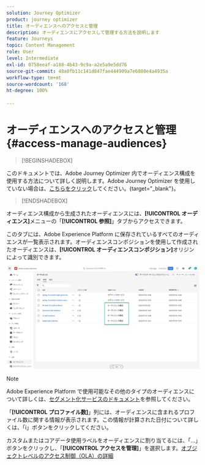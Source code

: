 ```yaml
---
solution: Journey Optimizer
product: journey optimizer
title: オーディエンスへのアクセスと管理
description: オーディエンスにアクセスして管理する方法を説明します
feature: Journeys
topic: Content Management
role: User
level: Intermediate
exl-id: 0758eeaf-a188-4b43-9c9a-a2e5a9e5dd76
source-git-commit: 48a0fb11c141d847fae444909a7e6080e4a4935a
workflow-type: tm+mt
source-wordcount: '168'
ht-degree: 100%

---
```


# オーディエンスへのアクセスと管理 {#access-manage-audiences}

>[!BEGINSHADEBOX]

このドキュメントでは、Adobe Journey Optimizer 内でオーディエンス構成を使用する方法について詳しく説明します。Adobe Journey Optimizer を使用していない場合は、[こちらをクリック](https://experienceleague.adobe.com/docs/experience-platform/segmentation/ui/audience-composition.html?lang=ja)してください。{target="_blank"}。

>[!ENDSHADEBOX]

オーディエンス構成から生成されたオーディエンスには、**[!UICONTROL オーディエンス]**&#x200B;メニューの「**[!UICONTROL 参照]**」タブからアクセスできます。

このタブには、Adobe Experience Platform に保存されているすべてのオーディエンスが一覧表示されます。オーディエンスコンポジションを使用して作成されたオーディエンスは、**[!UICONTROL オーディエンスコンポジション]**&#x200B;オリジンによって識別できます。

![](assets/audiences-list.png)

>[!NOTE]
>
>Adobe Experience Platform で使用可能なその他のタイプのオーディエンスについて詳しくは、[セグメント化サービスのドキュメント](https://experienceleague.adobe.com/docs/experience-platform/segmentation/ui/overview.html?lang=ja)を参照してください。

「**[!UICONTROL プロファイル数]**」列には、オーディエンスに含まれるプロファイル数に関する情報が表示されます。この情報が計算された日付について詳しくは、「i」ボタンをクリックしてください。

カスタムまたはコアデータ使用ラベルをオーディエンスに割り当てるには、「...」ボタンをクリックし、「**[!UICONTROL アクセスを管理]**」を選択します。[オブジェクトレベルのアクセス制御（OLA）の詳細](../administration/object-based-access.md)

<!--
-edit an audience?
-->
